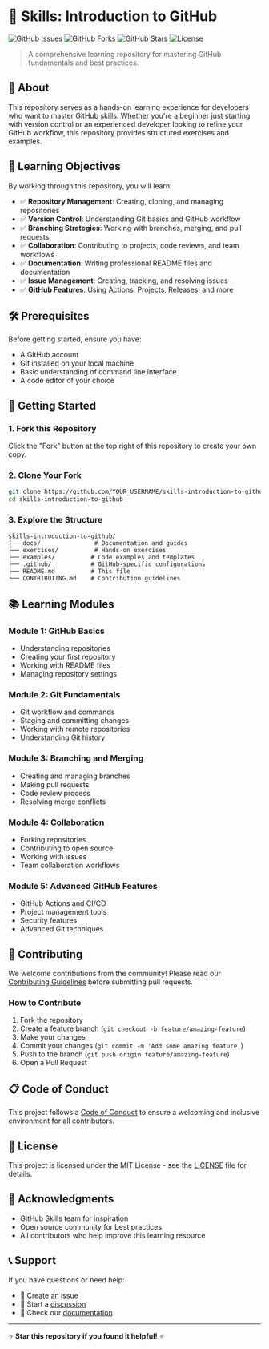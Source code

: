# 🚀 Skills: Introduction to GitHub

[![GitHub Issues](https://img.shields.io/github/issues/cloudkuimages/skills-introduction-to-github)](https://github.com/cloudkuimages/skills-introduction-to-github/issues)
[![GitHub Forks](https://img.shields.io/github/forks/cloudkuimages/skills-introduction-to-github)](https://github.com/cloudkuimages/skills-introduction-to-github/network)
[![GitHub Stars](https://img.shields.io/github/stars/cloudkuimages/skills-introduction-to-github)](https://github.com/cloudkuimages/skills-introduction-to-github/stargazers)
[![License](https://img.shields.io/github/license/cloudkuimages/skills-introduction-to-github)](LICENSE)

> A comprehensive learning repository for mastering GitHub fundamentals and best practices.

## 📖 About

This repository serves as a hands-on learning experience for developers who want to master GitHub skills. Whether you're a beginner just starting with version control or an experienced developer looking to refine your GitHub workflow, this repository provides structured exercises and examples.

## 🎯 Learning Objectives

By working through this repository, you will learn:

- ✅ **Repository Management**: Creating, cloning, and managing repositories
- ✅ **Version Control**: Understanding Git basics and GitHub workflow
- ✅ **Branching Strategies**: Working with branches, merging, and pull requests
- ✅ **Collaboration**: Contributing to projects, code reviews, and team workflows
- ✅ **Documentation**: Writing professional README files and documentation
- ✅ **Issue Management**: Creating, tracking, and resolving issues
- ✅ **GitHub Features**: Using Actions, Projects, Releases, and more

## 🛠️ Prerequisites

Before getting started, ensure you have:

- A GitHub account
- Git installed on your local machine
- Basic understanding of command line interface
- A code editor of your choice

## 🚀 Getting Started

### 1. Fork this Repository

Click the "Fork" button at the top right of this repository to create your own copy.

### 2. Clone Your Fork

```bash
git clone https://github.com/YOUR_USERNAME/skills-introduction-to-github.git
cd skills-introduction-to-github
```

### 3. Explore the Structure

```
skills-introduction-to-github/
├── docs/               # Documentation and guides
├── exercises/          # Hands-on exercises
├── examples/          # Code examples and templates
├── .github/           # GitHub-specific configurations
├── README.md          # This file
└── CONTRIBUTING.md    # Contribution guidelines
```

## 📚 Learning Modules

### Module 1: GitHub Basics
- Understanding repositories
- Creating your first repository
- Working with README files
- Managing repository settings

### Module 2: Git Fundamentals
- Git workflow and commands
- Staging and committing changes
- Working with remote repositories
- Understanding Git history

### Module 3: Branching and Merging
- Creating and managing branches
- Making pull requests
- Code review process
- Resolving merge conflicts

### Module 4: Collaboration
- Forking repositories
- Contributing to open source
- Working with issues
- Team collaboration workflows

### Module 5: Advanced GitHub Features
- GitHub Actions and CI/CD
- Project management tools
- Security features
- Advanced Git techniques

## 🤝 Contributing

We welcome contributions from the community! Please read our [Contributing Guidelines](CONTRIBUTING.md) before submitting pull requests.

### How to Contribute

1. Fork the repository
2. Create a feature branch (`git checkout -b feature/amazing-feature`)
3. Make your changes
4. Commit your changes (`git commit -m 'Add some amazing feature'`)
5. Push to the branch (`git push origin feature/amazing-feature`)
6. Open a Pull Request

## 📋 Code of Conduct

This project follows a [Code of Conduct](CODE_OF_CONDUCT.md) to ensure a welcoming and inclusive environment for all contributors.

## 📄 License

This project is licensed under the MIT License - see the [LICENSE](LICENSE) file for details.

## 🎉 Acknowledgments

- GitHub Skills team for inspiration
- Open source community for best practices
- All contributors who help improve this learning resource

## 📞 Support

If you have questions or need help:

- 📧 Create an [issue](https://github.com/cloudkuimages/skills-introduction-to-github/issues)
- 💬 Start a [discussion](https://github.com/cloudkuimages/skills-introduction-to-github/discussions)
- 📖 Check our [documentation](docs/)

---

⭐ **Star this repository if you found it helpful!** ⭐
